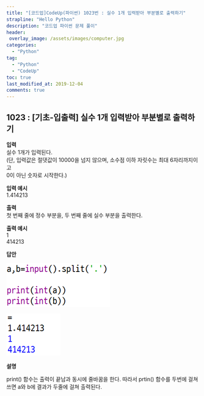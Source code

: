 ```yaml
---
title: "[코드업]CodeUp(파이썬) 1023번 : 실수 1개 입력받아 부분별로 출력하기"
strapline: "Hello Python"
description: "코드업 파이썬 문제 풀이"
header:
 overlay_image: /assets/images/computer.jpg
categories:
  - "Python"
tag:
  - "Python"
  - "CodeUp"
toc: true
last_modified_at: 2019-12-04
comments: true
---
```


## 1023 : [기초-입출력] 실수 1개 입력받아 부분별로 출력하기


**입력**<br>
실수 1개가 입력된다.<br>
(단, 입력값은 절댓값이 10000을 넘지 않으며, 소수점 이하 자릿수는 최대 6자리까지이고<br>
0이 아닌 숫자로 시작한다.)

**입력 예시**<br>
1.414213

**출력**<br>
첫 번째 줄에 정수 부분을, 두 번째 줄에 실수 부분을 출력한다.


**출력 예시**<br>
1<br>
414213


**답안**<br>

![a1023](/assets/images/1023-1.jpg)<br>

![a1023](/assets/images/1023-2.jpg)


**설명**

print() 함수는 출력이 끝남과 동시에 줄바꿈을 한다. 따라서 prtin() 함수를 두번에 걸쳐 쓰면 a와 b에 결과가 두줄에 걸쳐 출력된다.